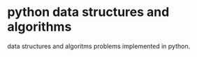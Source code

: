 # python data structures and algorithms
data structures and algoritms problems implemented in python.
